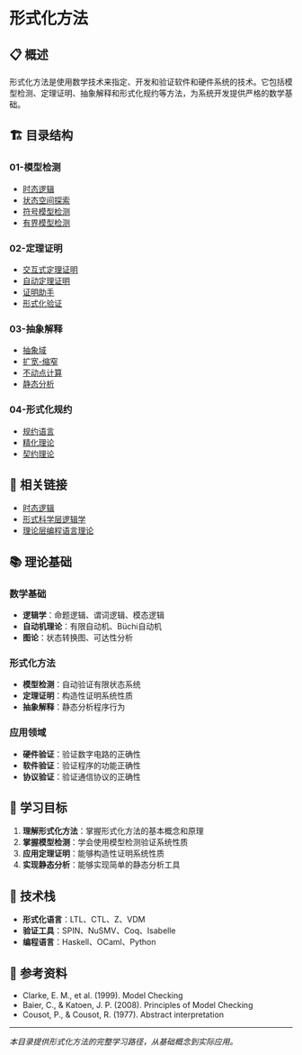# 形式化方法

## 📋 概述

形式化方法是使用数学技术来指定、开发和验证软件和硬件系统的技术。它包括模型检测、定理证明、抽象解释和形式化规约等方法，为系统开发提供严格的数学基础。

## 🏗️ 目录结构

### 01-模型检测
- [时态逻辑](01-Model-Checking/01-Temporal-Logic.md)
- [状态空间探索](01-Model-Checking/02-State-Space-Exploration.md)
- [符号模型检测](01-Model-Checking/03-Symbolic-Model-Checking.md)
- [有界模型检测](01-Model-Checking/04-Bounded-Model-Checking.md)

### 02-定理证明
- [交互式定理证明](02-Theorem-Proving/01-Interactive-Theorem-Proving.md)
- [自动定理证明](02-Theorem-Proving/02-Automated-Theorem-Proving.md)
- [证明助手](02-Theorem-Proving/03-Proof-Assistants.md)
- [形式化验证](02-Theorem-Proving/04-Formal-Verification.md)

### 03-抽象解释
- [抽象域](03-Abstract-Interpretation/01-Abstract-Domains.md)
- [扩宽-缩窄](03-Abstract-Interpretation/02-Widening-Narrowing.md)
- [不动点计算](03-Abstract-Interpretation/03-Fixpoint-Computation.md)
- [静态分析](03-Abstract-Interpretation/04-Static-Analysis.md)

### 04-形式化规约
- [规约语言](04-Formal-Specification/01-Specification-Languages.md)
- [精化理论](04-Formal-Specification/02-Refinement-Theory.md)
- [契约理论](04-Formal-Specification/03-Contract-Theory.md)

## 🔗 相关链接

- [时态逻辑](../07-Temporal-Logic/)
- [形式科学层逻辑学](../../02-Formal-Science/02-Formal-Logic/)
- [理论层编程语言理论](../01-Programming-Language-Theory/)

## 📚 理论基础

### 数学基础
- **逻辑学**：命题逻辑、谓词逻辑、模态逻辑
- **自动机理论**：有限自动机、Büchi自动机
- **图论**：状态转换图、可达性分析

### 形式化方法
- **模型检测**：自动验证有限状态系统
- **定理证明**：构造性证明系统性质
- **抽象解释**：静态分析程序行为

### 应用领域
- **硬件验证**：验证数字电路的正确性
- **软件验证**：验证程序的功能正确性
- **协议验证**：验证通信协议的正确性

## 🎯 学习目标

1. **理解形式化方法**：掌握形式化方法的基本概念和原理
2. **掌握模型检测**：学会使用模型检测验证系统性质
3. **应用定理证明**：能够构造性证明系统性质
4. **实现静态分析**：能够实现简单的静态分析工具

## 🔧 技术栈

- **形式化语言**：LTL、CTL、Z、VDM
- **验证工具**：SPIN、NuSMV、Coq、Isabelle
- **编程语言**：Haskell、OCaml、Python

## 📖 参考资料

- Clarke, E. M., et al. (1999). Model Checking
- Baier, C., & Katoen, J. P. (2008). Principles of Model Checking
- Cousot, P., & Cousot, R. (1977). Abstract interpretation

---

*本目录提供形式化方法的完整学习路径，从基础概念到实际应用。* 